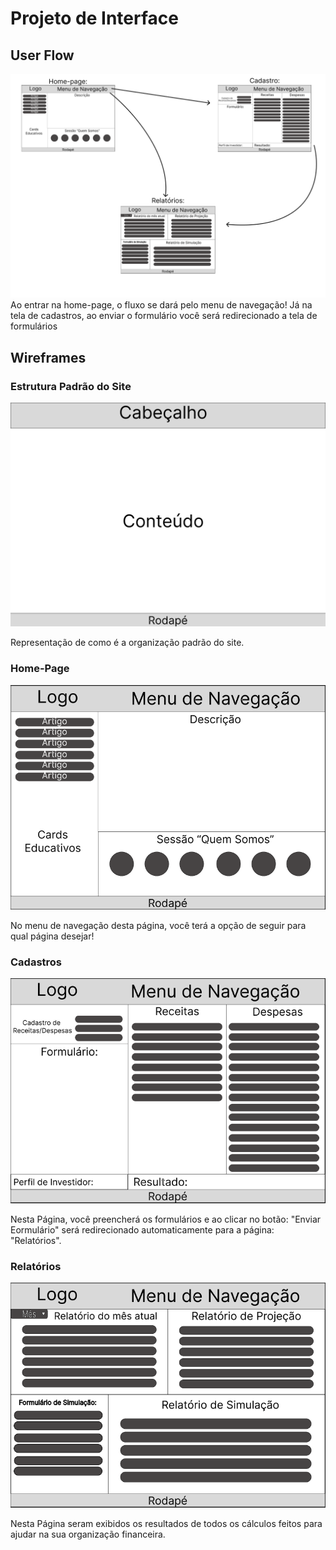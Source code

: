 
# Projeto de Interface

## User Flow



![Exemplo de UserFlow](img/Fluxo.png)
Ao entrar na home-page, o fluxo se dará pelo menu de navegação!
Já na tela de cadastros, ao enviar o formulário você será redirecionado a tela de formulários

## Wireframes

### Estrutura Padrão do Site
![Tela Padrão do site](img/Tela%20padrao.png)

Representação de como é a organização padrão do site.

### Home-Page
![Tela Home-Page](img/Home-Page.PNG)

No menu de navegação desta página, você terá a opção de seguir para qual página desejar!

### Cadastros
![Tela Cadastros](img/Cadastros.PNG)

Nesta Página, você preencherá os formulários e ao clicar no botão: "Enviar Eormulário" será redirecionado automaticamente para a página: "Relatórios".

### Relatórios
![Tela Relatórios](img/Dashboard.PNG)

Nesta Página seram exibidos os resultados de todos os cálculos feitos para ajudar na sua organização financeira.


